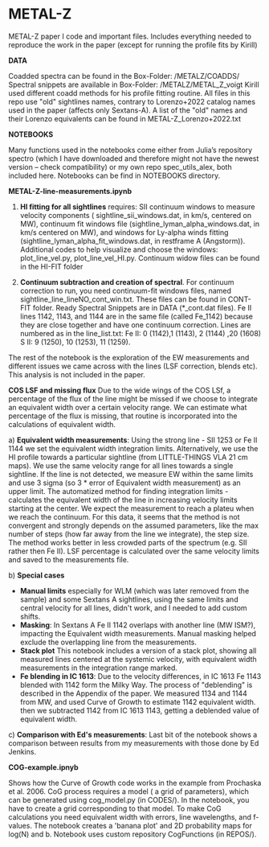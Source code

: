 # METAL-Z
METAL-Z paper I code and important files. Includes everything needed to reproduce the work in the paper (except for running the profile fits by Kirill)

**DATA**

Coadded spectra can be found in the Box-Folder: /METALZ/COADDS/
Spectral snippets are available in Box-Folder: /METALZ/METAL_Z_voigt 
Kirill used different coadd methods for his profile fitting routine.
All files in this repo use "old" sightlines names, contrary to Lorenzo+2022 catalog names used in the paper (affects only Sextans-A). A list of the  "old" names and their Lorenzo equivalents can be found in METAL-Z_Lorenzo+2022.txt

**NOTEBOOKS**

Many functions used in the notebooks come either from Julia’s repository spectro (which I have downloaded and therefore might not have the newest version – check compatibility) or my own repo spec_utils_alex, both included here. Notebooks can be find in NOTEBOOKS directory.

**METAL-Z-line-measurements.ipynb**
1.	**HI fitting for all sightlines** requires: SII continuum windows to measure velocity components ( sightline_sii_windows.dat, in km/s, centered on MW), continuum fit windows file (sightline_lyman_alpha_windows.dat, in km/s  centered on MW), and windows for Ly-alpha winds fitting (sightline_lyman_alpha_fit_windows.dat, in restframe A (Angstorm)). Additional codes to help visualize and choose the windows: plot_line_vel.py, plot_line_vel_HI.py. Continuum widow files can be found in the HI-FIT folder

2.	**Continuum subtraction and creation of spectral**. For continuum correction to run, you need continuum-fit windows files, named sightline_line_lineNO_cont_win.txt. These files can be found in CONT-FIT folder. Ready Spectral Snippets are in DATA (*_cont.dat files). Fe II lines 1142, 1143, and 1144 are in the same file (called Fe_1142) because they are close together and have one continuum correction.
Lines are numbered as in the line_list.txt: Fe II: 0 (1142),1 (1143), 2 (1144) ,20 (1608) S II: 9 (1250), 10 (1253), 11 (1259).

The rest of the notebook is the exploration of the EW measurements and different issues we came across with the lines (LSF correction, blends etc). This analysis is not included in the paper.

**COS LSF and missing flux**
Due to the wide wings of the COS LSf, a percentage of the flux of the line might be missed if we choose to integrate an equivalent width over a certain velocity range. We can estimate what percentage of the flux is missing, that routine is incorporated into the calculations of equivalent width. 

a) **Equivalent width measurements**: Using the strong line - SII 1253 or Fe II 1144 we set the equivalent width integration limits. Alternatively, we use the HI profile towards a particular sightline (from LITTLE-THINGS VLA 21 cm maps). We use the same velocity range for all lines towards a single sightline. If the line is not detected, we measure EW within the same limits and  use 3 sigma (so 3 * error of Equivalent width measurement) as an upper limit. The automatized method for finding integration limits - calculates the equivalent width of the line in increasing velocity limits starting at the center. We expect the measurement to reach a plateu when we reach the continuum. For this data, it seems that the method is not convergent and strongly depends on the assumed parameters, like the max number of steps (how far away from the line we integrate), the step size. The method works better in less crowded parts of the spectrum (e.g. SII rather then Fe II). LSF percentage is calculated over the same velocity limits and saved to the measurements file.

b) **Special cases**
  - **Manual limits** especially for WLM (which was later removed from the sample) and some Sextans A sightlines, using the same limits and central velocity for all lines, didn't work, and I needed to add custom shifts.
  - **Masking**: In Sextans A Fe II 1142 overlaps with another line (MW ISM?), impacting the Equivalent width measurements. Manual masking helped exclude the overlapping line from the measurements.
  - **Stack plot** This notebook includes a version of a stack plot, showing all measured lines centered at the systemic velocity, with equivalent width measurements in the integration range marked.
  - **Fe blending in IC 1613**: Due to the velocity differences, in IC 1613 Fe 1143 blended with 1142 form the Milky Way. The process of "deblending" is described in the Appendix of the paper. We measured 1134 and 1144 from MW, and used Curve of Growth to estimate 1142 equivalent width. then we subtracted 1142 from IC 1613 1143, getting a deblended value of equivalent width. 

c) **Comparison with Ed's measurements**: Last bit of the notebook shows a comparison between results from my measurements with those done by Ed Jenkins.

**COG-example.ipnyb**

Shows how the Curve of Growth code works in the example from Prochaska et al. 2006.
CoG process requires a model ( a grid of parameters), which can be generated using cog_model.py (in CODES/). In the notebook, you have to create a grid corresponding to that model. To make CoG calculations you need equivalent width with errors, line wavelengths, and f-values. The notebook creates a 'banana plot' and 2D probability maps for log(N) and b. 
Notebook uses custom repository CogFunctions (in REPOS/).

